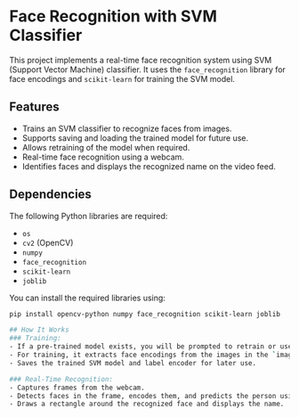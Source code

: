 # Face Recognition with SVM Classifier

This project implements a real-time face recognition system using SVM (Support Vector Machine) classifier. It uses the `face_recognition` library for face encodings and `scikit-learn` for training the SVM model.

## Features
- Trains an SVM classifier to recognize faces from images.
- Supports saving and loading the trained model for future use.
- Allows retraining of the model when required.
- Real-time face recognition using a webcam.
- Identifies faces and displays the recognized name on the video feed.

## Dependencies
The following Python libraries are required:
- `os`
- `cv2` (OpenCV)
- `numpy`
- `face_recognition`
- `scikit-learn`
- `joblib`

You can install the required libraries using:
```bash
pip install opencv-python numpy face_recognition scikit-learn joblib

## How It Works
### Training:
- If a pre-trained model exists, you will be prompted to retrain or use the existing model.
- For training, it extracts face encodings from the images in the `images/` folder and maps them to the corresponding labels (person names).
- Saves the trained SVM model and label encoder for later use.

### Real-Time Recognition:
- Captures frames from the webcam.
- Detects faces in the frame, encodes them, and predicts the person using the trained SVM model.
- Draws a rectangle around the recognized face and displays the name.
